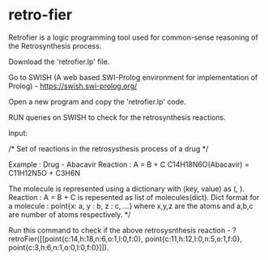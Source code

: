 # retro-fier

Retrofier is a logic programming tool used for common-sense reasoning of the Retrosynthesis process.

Download the 'retrofier.lp' file.

Go to SWISH (A web based SWI-Prolog environment for implementation of Prolog) - https://swish.swi-prolog.org/

Open a new program and copy the 'retrofier.lp' code.

RUN queries on SWISH to check for the retrosynthesis reactions.

Input:

/* Set of reactions in the retrosysthesis process of a drug */

Example :
Drug - Abacavir 
Reaction : A = B + C
C14H18N6O(Abacavir) = C11H12N5O + C3H6N

The molecule is represented using a dictionary with (key, value) as (<Atom symbol>, <Number of atoms>).
Reaction : A = B + C is repesented as list of molecules(dict).
Dict format for a molecule :  point{x: a, y : b, z : c, ...} where x,y,z are the atoms and a,b,c are number of atoms respectively. */


Run this command to check if the above retrosysnthesis reaction -
? retroFier([[point{c:14,h:18,n:6,o:1,l:0,f:0}, point{c:11,h:12,l:0,n:5,o:1,f:0}, point{c:3,h:6,n:1,o:0,l:0,f:0}]]).

